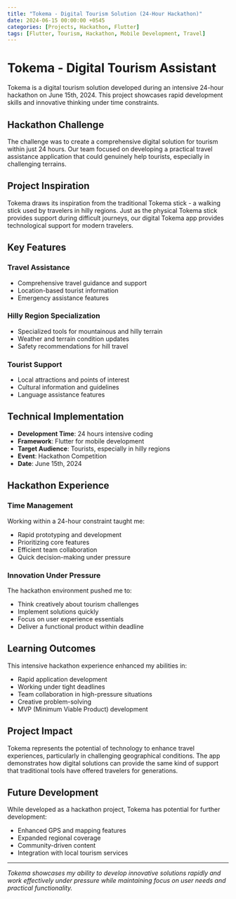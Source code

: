 ```yaml
---
title: "Tokema - Digital Tourism Solution (24-Hour Hackathon)"
date: 2024-06-15 00:00:00 +0545
categories: [Projects, Hackathon, Flutter]
tags: [Flutter, Tourism, Hackathon, Mobile Development, Travel]
---
```


# Tokema - Digital Tourism Assistant

Tokema is a digital tourism solution developed during an intensive 24-hour hackathon on June 15th, 2024. This project showcases rapid development skills and innovative thinking under time constraints.

## Hackathon Challenge

The challenge was to create a comprehensive digital solution for tourism within just 24 hours. Our team focused on developing a practical travel assistance application that could genuinely help tourists, especially in challenging terrains.

## Project Inspiration

Tokema draws its inspiration from the traditional Tokema stick - a walking stick used by travelers in hilly regions. Just as the physical Tokema stick provides support during difficult journeys, our digital Tokema app provides technological support for modern travelers.

## Key Features

### Travel Assistance
- Comprehensive travel guidance and support
- Location-based tourist information
- Emergency assistance features

### Hilly Region Specialization
- Specialized tools for mountainous and hilly terrain
- Weather and terrain condition updates
- Safety recommendations for hill travel

### Tourist Support
- Local attractions and points of interest
- Cultural information and guidelines
- Language assistance features

## Technical Implementation

- **Development Time**: 24 hours intensive coding
- **Framework**: Flutter for mobile development
- **Target Audience**: Tourists, especially in hilly regions
- **Event**: Hackathon Competition
- **Date**: June 15th, 2024

## Hackathon Experience

### Time Management
Working within a 24-hour constraint taught me:
- Rapid prototyping and development
- Prioritizing core features
- Efficient team collaboration
- Quick decision-making under pressure

### Innovation Under Pressure
The hackathon environment pushed me to:
- Think creatively about tourism challenges
- Implement solutions quickly
- Focus on user experience essentials
- Deliver a functional product within deadline

## Learning Outcomes

This intensive hackathon experience enhanced my abilities in:
- Rapid application development
- Working under tight deadlines
- Team collaboration in high-pressure situations
- Creative problem-solving
- MVP (Minimum Viable Product) development

## Project Impact

Tokema represents the potential of technology to enhance travel experiences, particularly in challenging geographical conditions. The app demonstrates how digital solutions can provide the same kind of support that traditional tools have offered travelers for generations.

## Future Development

While developed as a hackathon project, Tokema has potential for further development:
- Enhanced GPS and mapping features
- Expanded regional coverage
- Community-driven content
- Integration with local tourism services

---

*Tokema showcases my ability to develop innovative solutions rapidly and work effectively under pressure while maintaining focus on user needs and practical functionality.*
